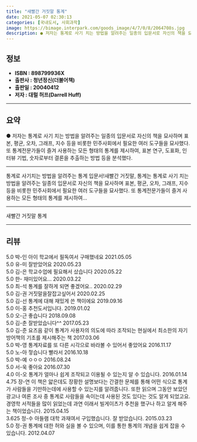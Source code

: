 ```yaml
---
title: "새빨간 거짓말 통계"
date: 2021-05-07 02:30:13
categories: [국내도서, 사회과학]
image: https://bimage.interpark.com/goods_image/4/7/0/8/2064708s.jpg
description: ● 저자는 통계로 사기 치는 방법을 알려주는 일종의 입문서로 자신의 책을 묘사하며 표본, 평균, 오차, 그래프, 지수 등을 비롯한 민주사회에서 필요한 여러 도구들을 묘사했다. 또 통계전문가들이 즐겨 사용하는 모든 형태의 통계를 제시하여, 표본 연구, 도표화, 인터뷰 기법, 숫자로부터
---
```


## **정보**

- **ISBN : 898799936X**
- **출판사 : 청년정신(더불어책)**
- **출판일 : 20040412**
- **저자 : 대럴 허프(Darrell Huff)**

------



## **요약**

●  저자는 통계로 사기 치는 방법을 알려주는 일종의 입문서로 자신의 책을 묘사하며 표본, 평균, 오차, 그래프, 지수 등을 비롯한 민주사회에서 필요한 여러 도구들을 묘사했다. 또 통계전문가들이 즐겨 사용하는 모든 형태의 통계를 제시하여, 표본 연구, 도표화, 인터뷰 기법, 숫자로부터 결론을 추출하는 방법 등을 분석했다.

------

통계로 사기치는 방법을 알려주는 통계 입문서!새빨간 거짓말, 통계는 통계로 사기 치는 방법을 알려주는 일종의 입문서로 자신의 책을 묘사하며 표본, 평균, 오차, 그래프, 지수 등을 비롯한 민주사회에서 필요한 여러 도구들을 묘사했다. 또 통계전문가들이 즐겨 사용하는 모든 형태의 통계를 제시하여... 

------


새빨간 거짓말 통계 

------


## **리뷰** 

5.0 박-인 아이 학교에서 필독여서 구매했네요 2021.05.05 <br/>5.0 유-미 잘받았어요 2020.05.23 <br/>5.0 김-은 학교수업에 필요해서 샀습니다 2020.05.22 <br/>5.0 한- 재미있어요... 2020.03.22 <br/>5.0 최-석 통계를 잘하게 되면 좋겠어요.. 2020.02.29 <br/>5.0 김-권 거짓말을잘잡고싶어서 2020.02.25 <br/>5.0 김-선 통계에 대해 재밌게 쓴 책이에요 2019.09.16 <br/>5.0 이-홍 추천도서입니다.  2019.01.02 <br/>5.0 오-근 좋습니다 2018.09.08 <br/>5.0 김-춘 잘받았습니다^^ 2017.05.23 <br/>5.0 김-준 요즈음 같이 통계가 사용자의 의도에 따라 조작되는 현실에서 최소한의 자기방어책의 기초를 제시해주는 책 2017.03.06 <br/>5.0 박-영 통계자료를 또 다른 시각으로 바라볼 수 있어서 좋았어요 2016.11.17 <br/>5.0 노-아 젛습니다 빨라서 2016.10.18 <br/>5.0 박-예 ㅇㅇㅇ 2016.08.24 <br/>5.0 서-욱 좋아요 2016.07.30 <br/>4.0 이-오 통계가 얼마나 쉽게 조작되고 이용될 수 있는지 알 수 있습니다. 2016.01.14 <br/>4.75 장-연 이 책은 얇은데도 장황한 설명보다는 간결한 문체를 통해 어떤 식으로 통계가 사람들을 기만하는데에 사용할 수 있는지를 알려줍니다. 또한 읽으며 그동안 보았던 광고나 여론 조사 중 통계로 사람들을 속이는데 사용된 것도 있다는 것도 알게 되었고요. 경영학 서적들을 많이 읽었는데 과연 이래서 빌게이츠가 추천을 했구나 하고 알게 해주는 책이었습니다. 2015.04.15 <br/>3.625 정-수 아들램 대학 과재여서 구입했습니다. 잘 받았습니다. 2015.03.23 <br/>5.0 정-권 통계에 대한 허와 실을 볼 수 있으며, 이를 통한 통계의 개념을 쉽게 잡을 수 있습니다. 2012.04.07 <br/>